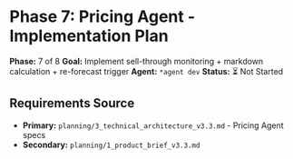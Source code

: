 # Phase 7: Pricing Agent - Implementation Plan

**Phase:** 7 of 8
**Goal:** Implement sell-through monitoring + markdown calculation + re-forecast trigger
**Agent:** `*agent dev`
**Status:** ⏳ Not Started

## Requirements Source
- **Primary:** `planning/3_technical_architecture_v3.3.md` - Pricing Agent specs
- **Secondary:** `planning/1_product_brief_v3.3.md`
